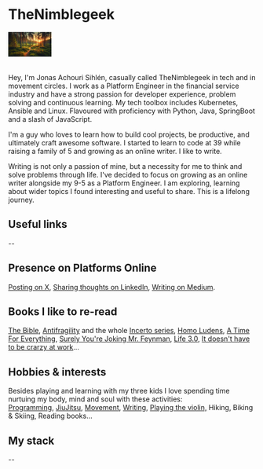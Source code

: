 
# TheNimblegeek

<div align="">
  <img src="https://github.com/nimblegeek/nimblegeek/blob/main/forest_sunset.png" alt="TheNimblegeek" style="max-width: 100%; max-height: 50px;">
</div> <br>

Hey, I'm Jonas Achouri Sihlén, casually called TheNimblegeek in tech and in movement circles. I work as a Platform Engineer in the financial service industry and have a strong passion for developer experience, problem solving and continuous learning. My tech toolbox includes Kubernetes, Ansible and Linux. Flavoured with proficiency with Python, Java, SpringBoot and a slash of JavaScript.

I'm a guy who loves to learn how to build cool projects, be productive, and ultimately craft awesome software. I started to learn to code at 39 while raising a family of 5 and growing as an online writer. I like to write.

Writing is not only a passion of mine, but a necessity for me to think and solve problems through life. I've decided to focus on growing as an online writer alongside my 9-5 as a Platform Engineer. I am exploring, learning about wider topics I found interesting and useful to share. This is a lifelong journey.


## Useful links
-- 


## Presence on Platforms Online
[Posting on X](https://twitter.com/nimblegeek), [Sharing thoughts on LinkedIn](https://www.linkedin.com/in/jonasasihlen/), [Writing on Medium](https://nimblegeek.medium.com/).

## Books I like to re-read


[The Bible](https://www.bible.com/), [Antifragility](https://www.amazon.se/-/en/Nassim-Nicholas-Taleb/dp/0812979680) and the whole [Incerto series](https://www.amazon.com/Incerto-5-book-series/dp/B07WZK6Z9N), [Homo Ludens](https://www.amazon.se/-/en/Johan-Huizinga/dp/1621389995), [A Time For Everything](https://www.amazon.com/Time-Everything-Karl-Ove-Knausgaard/dp/098003308X), [Surely You're Joking Mr. Feynman](https://en.wikipedia.org/wiki/Surely_You%27re_Joking,_Mr._Feynman!), [Life 3.0](https://www.amazon.se/-/en/Max-Tegmark/dp/1101946598), [It doesn't have to be crarzy at work](https://www.amazon.com/Doesnt-Have-Be-Crazy-Work/dp/0062874780)...

## Hobbies & interests
Besides playing and learning with my three kids I love spending time nurtuing my body, mind and soul with these activities: <br>
[Programming](https://en.wikipedia.org/wiki/Computer_programming), [JiuJitsu](https://en.wikipedia.org/wiki/Jujutsu), [Movement](https://www.idoportal.com/culture/), [Writing](https://thenimblegeek.ck.page/join), [Playing the violin,](https://en.wikipedia.org/wiki/Violin) Hiking, Biking & Skiing, Reading books...

## My stack
-- 

